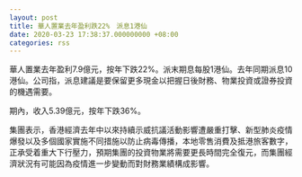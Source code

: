 ```yaml
---
layout: post
title: 華人置業去年盈利跌22%　派息1港仙
date: 2020-03-23 17:38:37.000000000 +08:00
categories: rss
---
```


華人置業去年盈利7.9億元，按年下跌22%。派末期息每股1港仙。去年同期派息10港仙。公司指，派息建議是要保留更多現金以把握日後財務、物業投資或證券投資的機遇需要。

期內，收入5.39億元，按年下跌36%。

集團表示，香港經濟去年中以來持續示威抗議活動影響遭嚴重打擊、新型肺炎疫情爆發以及多個國家實施不同措施以防止病毒傳播，本地零售消費及抵港旅客數字，正承受着重大下行壓力，預期集團的投資物業將需要更長時間完全復元，而集團經濟狀況有可能因為疫情進一步變動而對財務業績構成影響。
